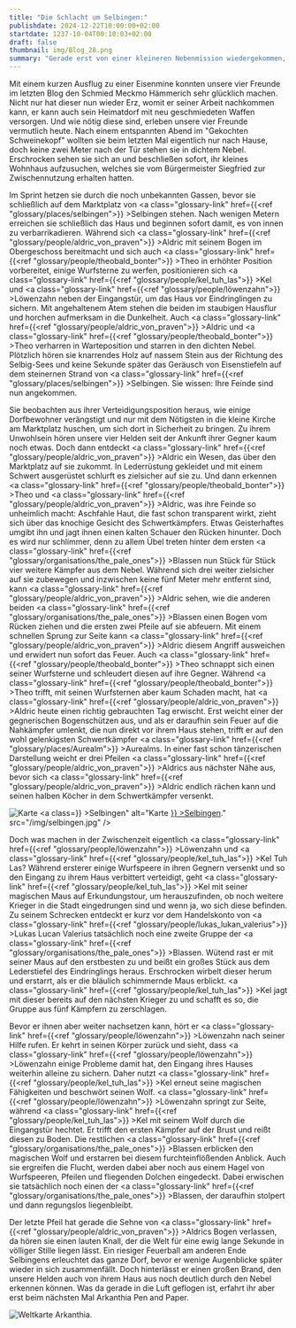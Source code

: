 ```yaml
---
title: "Die Schlacht um Selbingen:"
publishdate: 2024-12-22T10:00:00+02:00
startdate: 1237-10-04T00:10:03+02:00
draft: false
thumbnail: img/Blog_28.png
summary: "Gerade erst von einer kleineren Nebenmission wiedergekommen, erholten sich unsere vier Helden eben noch bei einem kühlen Bierchen im Gasthaus 'Zum gekochten Scheinekopf'. Doch als sie dann die Tür des Gasthauses öffnen um den Heimweg anzutreten, schlägt ihnen dichter Nebel entgegen, der die vertrauten Straßen verschlingt. Ein Blick reicht, und sie wissen: Der nächste Angriff hat begonnen. Werden unsere Freunde die unsichtbare Bedrohung diesmal aufhalten und die Stadt retten können? Die Antwort erwartet euch hier:"
---
```


Mit einem kurzen Ausflug zu einer Eisenmine konnten unsere vier Freunde im letzten Blog den Schmied Meckmo Hämmerich sehr glücklich machen. Nicht nur hat dieser nun wieder Erz, womit er seiner Arbeit nachkommen kann, er kann auch sein Heimatdorf mit neu geschmiedeten Waffen versorgen. Und wie nötig diese sind, erleben unsere vier Freunde vermutlich heute. Nach einem entspannten Abend im "Gekochten Schweinekopf" wollten sie beim letzten Mal eigentlich nur nach Hause, doch keine zwei Meter nach der Tür stehen sie in dichtem Nebel. Erschrocken sehen sie sich an und beschließen sofort, ihr kleines Wohnhaus aufzusuchen, welches sie vom Bürgermeister Siegfried zur Zwischennutzung erhalten hatten.

Im Sprint hetzen sie durch die noch unbekannten Gassen, bevor sie schließlich auf dem Marktplatz von <a class="glossary-link" href={{<ref "glossary/places/selbingen">}} >Selbingen</a> stehen. Nach wenigen Metern erreichen sie schließlich das Haus und beginnen sofort damit, es von innen zu verbarrikadieren. Während sich <a class="glossary-link" href={{<ref "glossary/people/aldric_von_praven">}} >Aldric</a> mit seinem Bogen im Obergeschoss bereitmacht und sich auch <a class="glossary-link" href={{<ref "glossary/people/theobald_bonter">}} >Theo</a> in erhöhter Position vorbereitet, einige Wurfsterne zu werfen, positionieren sich <a class="glossary-link" href={{<ref "glossary/people/kel_tuh_las">}} >Kel</a> und <a class="glossary-link" href={{<ref "glossary/people/löwenzahn">}} >Löwenzahn</a> neben der Eingangstür, um das Haus vor Eindringlingen zu sichern. Mit angehaltenem Atem stehen die beiden im staubigen Hausflur und horchen aufmerksam in die Dunkelheit. Auch <a class="glossary-link" href={{<ref "glossary/people/aldric_von_praven">}} >Aldric</a> und <a class="glossary-link" href={{<ref "glossary/people/theobald_bonter">}} >Theo</a> verharren in Warteposition und starren in den dichten Nebel. Plötzlich hören sie knarrendes Holz auf nassem Stein aus der Richtung des Selbig-Sees und keine Sekunde später das Geräusch von Eisenstiefeln auf dem steinernen Strand von <a class="glossary-link" href={{<ref "glossary/places/selbingen">}} >Selbingen</a>. Sie wissen: Ihre Feinde sind nun angekommen.

Sie beobachten aus ihrer Verteidigungsposition heraus, wie einige Dorfbewohner verängstigt und nur mit dem Nötigsten in die kleine Kirche am Marktplatz huschen, um sich dort in Sicherheit zu bringen. Zu ihrem Unwohlsein hören unsere vier Helden seit der Ankunft ihrer Gegner kaum noch etwas. Doch dann entdeckt <a class="glossary-link" href={{<ref "glossary/people/aldric_von_praven">}} >Aldric</a> ein Wesen, das über den Marktplatz auf sie zukommt. In Lederrüstung gekleidet und mit einem Schwert ausgerüstet schlurft es zielsicher auf sie zu. Und dann erkennen <a class="glossary-link" href={{<ref "glossary/people/theobald_bonter">}} >Theo</a> und <a class="glossary-link" href={{<ref "glossary/people/aldric_von_praven">}} >Aldric</a>, was ihre Feinde so unheimlich macht: Aschfahle Haut, die fast schon transparent wirkt, zieht sich über das knochige Gesicht des Schwertkämpfers. Etwas Geisterhaftes umgibt ihn und jagt ihnen einen kalten Schauer den Rücken hinunter. Doch es wird nur schlimmer, denn zu allem Übel treten hinter dem ersten <a class="glossary-link" href={{<ref "glossary/organisations/the_pale_ones">}} >Blassen</a> nun Stück für Stück vier weitere Kämpfer aus dem Nebel. Während sich drei weiter zielsicher auf sie zubewegen und inzwischen keine fünf Meter mehr entfernt sind, kann <a class="glossary-link" href={{<ref "glossary/people/aldric_von_praven">}} >Aldric</a> sehen, wie die anderen beiden <a class="glossary-link" href={{<ref "glossary/organisations/the_pale_ones">}} >Blassen</a> einen Bogen vom Rücken ziehen und die ersten zwei Pfeile auf sie abfeuern. Mit einem schnellen Sprung zur Seite kann <a class="glossary-link" href={{<ref "glossary/people/aldric_von_praven">}} >Aldric</a> diesem Angriff ausweichen und erwidert nun sofort das Feuer. Auch <a class="glossary-link" href={{<ref "glossary/people/theobald_bonter">}} >Theo</a> schnappt sich einen seiner Wurfsterne und schleudert diesen auf ihre Gegner. Während <a class="glossary-link" href={{<ref "glossary/people/theobald_bonter">}} >Theo</a> trifft, mit seinen Wurfsternen aber kaum Schaden macht, hat <a class="glossary-link" href={{<ref "glossary/people/aldric_von_praven">}} >Aldric</a> heute einen richtig gebrauchten Tag erwischt. Erst weicht einer der gegnerischen Bogenschützen aus, und als er daraufhin sein Feuer auf die Nahkämpfer umlenkt, die nun direkt vor ihrem Haus stehen, trifft er auf den wohl gelenkigsten Schwertkämpfer <a class="glossary-link" href={{<ref "glossary/places/Aurealm">}} >Aurealms</a>. In einer fast schon tänzerischen Darstellung weicht er drei Pfeilen <a class="glossary-link" href={{<ref "glossary/people/aldric_von_praven">}} >Aldrics</a> aus nächster Nähe aus, bevor sich <a class="glossary-link" href={{<ref "glossary/people/aldric_von_praven">}} >Aldric</a> endlich rächen kann und seinen halben Köcher in dem Schwertkämpfer versenkt.

<div class="img-max center">
  <img class="img-fluid" title="Karte <a class="glossary-link" href={{<ref "glossary/places/selbingen">}} >Selbingen</a>" alt="Karte <a class="glossary-link" href={{<ref "glossary/places/selbingen">}} >Selbingen</a>." src="/img/selbingen.jpg" />
</div>

Doch was machen in der Zwischenzeit eigentlich <a class="glossary-link" href={{<ref "glossary/people/löwenzahn">}} >Löwenzahn</a> und <a class="glossary-link" href={{<ref "glossary/people/kel_tuh_las">}} >Kel Tuh Las</a>? Während ersterer einige Wurfspeere in ihren Gegnern versenkt und so den Eingang zu ihrem Haus verbittert verteidigt, geht <a class="glossary-link" href={{<ref "glossary/people/kel_tuh_las">}} >Kel</a> mit seiner magischen Maus auf Erkundungstour, um herauszufinden, ob noch weitere Krieger in die Stadt eingedrungen sind und wenn ja, wo sich diese befinden. Zu seinem Schrecken entdeckt er kurz vor dem Handelskonto von <a class="glossary-link" href={{<ref "glossary/people/lukas_lukan_valerius">}} >Lukas</a> Lucan Valerius tatsächlich noch eine zweite Gruppe der <a class="glossary-link" href={{<ref "glossary/organisations/the_pale_ones">}} >Blassen</a>. Wütend rast er mit seiner Maus auf den erstbesten zu und beißt ein großes Stück aus dem Lederstiefel des Eindringlings heraus. Erschrocken wirbelt dieser herum und erstarrt, als er die bläulich schimmernde Maus erblickt. <a class="glossary-link" href={{<ref "glossary/people/kel_tuh_las">}} >Kel</a> jagt mit dieser bereits auf den nächsten Krieger zu und schafft es so, die Gruppe aus fünf Kämpfern zu zerschlagen.

Bevor er ihnen aber weiter nachsetzen kann, hört er <a class="glossary-link" href={{<ref "glossary/people/löwenzahn">}} >Löwenzahn</a> nach seiner Hilfe rufen. Er kehrt in seinen Körper zurück und sieht, dass <a class="glossary-link" href={{<ref "glossary/people/löwenzahn">}} >Löwenzahn</a> einige Probleme damit hat, den Eingang ihres Hauses weiterhin alleine zu sichern. Daher nutzt <a class="glossary-link" href={{<ref "glossary/people/kel_tuh_las">}} >Kel</a> erneut seine magischen Fähigkeiten und beschwört seinen Wolf. <a class="glossary-link" href={{<ref "glossary/people/löwenzahn">}} >Löwenzahn</a> springt zur Seite, während <a class="glossary-link" href={{<ref "glossary/people/kel_tuh_las">}} >Kel</a> mit seinem Wolf durch die Eingangstür hechtet. Er trifft den ersten Kämpfer auf der Brust und reißt diesen zu Boden. Die restlichen <a class="glossary-link" href={{<ref "glossary/organisations/the_pale_ones">}} >Blassen</a> erblicken den magischen Wolf und erstarren bei diesem furchteinflößenden Anblick. Auch sie ergreifen die Flucht, werden dabei aber noch aus einem Hagel von Wurfspeeren, Pfeilen und fliegenden Dolchen eingedeckt. Dabei erwischen sie tatsächlich noch einen der <a class="glossary-link" href={{<ref "glossary/organisations/the_pale_ones">}} >Blassen</a>, der daraufhin stolpert und dann regungslos liegenbleibt.

Der letzte Pfeil hat gerade die Sehne von <a class="glossary-link" href={{<ref "glossary/people/aldric_von_praven">}} >Aldrics</a> Bogen verlassen, da hören sie einen lauten Knall, der die Welt für eine ewig lange Sekunde in völliger Stille liegen lässt. Ein riesiger Feuerball am anderen Ende Selbingens erleuchtet das ganze Dorf, bevor er wenige Augenblicke später wieder in sich zusammenfällt. Doch hinterlässt er einen großen Brand, den unsere Helden auch von ihrem Haus aus noch deutlich durch den Nebel erkennen können. Was da gerade in die Luft geflogen ist, erfahrt ihr aber erst beim nächsten Mal Arkanthia Pen and Paper.

<div class="img-max center">
  <img class="img-fluid" title="Weltkarte Arkanthia" alt="Weltkarte Arkanthia." src="/img/Arkanthia_Full_Map_Wanderer_Selbingen.jpg" />
</div>
